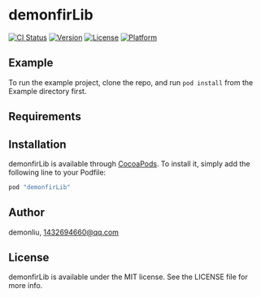 # demonfirLib

[![CI Status](http://img.shields.io/travis/demonliu/demonfirLib.svg?style=flat)](https://travis-ci.org/demonliu/demonfirLib)
[![Version](https://img.shields.io/cocoapods/v/demonfirLib.svg?style=flat)](http://cocoapods.org/pods/demonfirLib)
[![License](https://img.shields.io/cocoapods/l/demonfirLib.svg?style=flat)](http://cocoapods.org/pods/demonfirLib)
[![Platform](https://img.shields.io/cocoapods/p/demonfirLib.svg?style=flat)](http://cocoapods.org/pods/demonfirLib)

## Example

To run the example project, clone the repo, and run `pod install` from the Example directory first.

## Requirements

## Installation

demonfirLib is available through [CocoaPods](http://cocoapods.org). To install
it, simply add the following line to your Podfile:

```ruby
pod "demonfirLib"
```

## Author

demonliu, 1432694660@qq.com

## License

demonfirLib is available under the MIT license. See the LICENSE file for more info.
